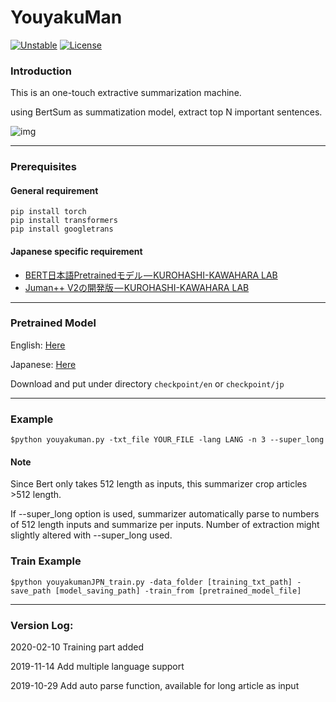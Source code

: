 # YouyakuMan

 [![Unstable](https://poser.pugx.org/ali-irawan/xtra/v/unstable.svg)](*https://poser.pugx.org/ali-irawan/xtra/v/unstable.svg*)  [![License](https://poser.pugx.org/ali-irawan/xtra/license.svg)](*https://poser.pugx.org/ali-irawan/xtra/license.svg*)

### Introduction

This is an one-touch extractive summarization machine.

using BertSum as summatization model, extract top N important sentences.

![img](https://cdn-images-1.medium.com/max/800/1*NRamBWCtYuS8U6pqpnDiJQ.png)

---

### Prerequisites

#### General requirement

```
pip install torch
pip install transformers
pip install googletrans
```

#### Japanese specific requirement

- [BERT日本語Pretrainedモデル — KUROHASHI-KAWAHARA LAB](http://nlp.ist.i.kyoto-u.ac.jp/index.php?BERT日本語Pretrainedモデル)
- [Juman++ V2の開発版](https://github.com/ku-nlp/jumanpp)[ — KUROHASHI-KAWAHARA LAB](http://nlp.ist.i.kyoto-u.ac.jp/index.php?BERT日本語Pretrainedモデル)

---

### Pretrained Model

English: [Here](https://drive.google.com/open?id=1wxf6zTTrhYGmUTVHVMxGpl_GLaZAC1ye)

Japanese: [Here](https://drive.google.com/open?id=10hJX1QBAHfJpErG2I8yhcAl2QB_q28Fi)

Download and put under directory `checkpoint/en` or `checkpoint/jp`

---

### Example

```
$python youyakuman.py -txt_file YOUR_FILE -lang LANG -n 3 --super_long
```

#### Note

Since Bert only takes 512 length as inputs, this summarizer crop articles >512 length.

If --super_long option is used, summarizer automatically parse to numbers of 512 length inputs and summarize per inputs. Number of extraction might slightly altered with --super_long used.


### Train Example

```
$python youyakumanJPN_train.py -data_folder [training_txt_path] -save_path [model_saving_path] -train_from [pretrained_model_file]
```

---
### Version Log:

2020-02-10  Training part added

2019-11-14  Add multiple language support

2019-10-29 	Add auto parse function, available for long article as input

